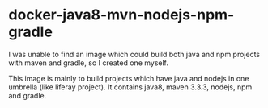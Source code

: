 # docker-java8-mvn-nodejs-npm-gradle

I was unable to find an image which could build both java and npm projects with maven and gradle, so I created one myself.

This image is mainly to build projects which have java and nodejs in one umbrella (like liferay project). It contains java8, maven 3.3.3, nodejs, npm and gradle.
